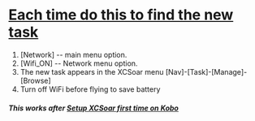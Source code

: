 # [Each time do this to find the new task](./Each_time)
1. [Network] -- main menu option.  
2. [Wifi_ON] -- Network menu option. 
3. The new task appears in the XCSoar menu [Nav]-[Task]-[Manage]-[Browse]
4. Turn off WiFi before flying to save battery

##### This works after [Setup XCSoar first time on Kobo](./First_time)
